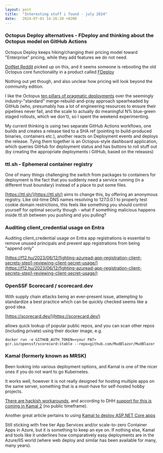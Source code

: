 ```yaml
---
layout: post
title:  "Interesting stuff i found - july 2024"
date:   2024-07-01 14:26:20 +0200
---
```

### Octopus Deploy alternatives - FDeploy and thinking about the Octopus model on GitHub Actions
Octopus Deploy keeps hiking/changing their pricing model toward "Enterprise" pricing, while they add features we do not need.

[DotNet Reddit](https://www.reddit.com/r/dotnet/comments/125otok/octopus_deploy_alternatives/) picked up on this, and it seems someone 
is rebooting the old Octopus core functionality in a product called [FDeploy](https://www.fdeploy.com/)

Nothing out yet though, and also unclear how pricing will look beyond the community edition.

I like the Octopus [ten pillars of pragmatic deployments](https://octopus.com/whitepapers/ten-pillars-of-pragmatic-deployments) over the
seemingly industry-"standard" merge-rebuild-and-pray approach spearheaded by GitHub (who, presumably has a lot of engineering resources to 
ensure their pipelines never fail, and the scale to actually do meaningful N% blue-green staged rollouts, which we don't), so I spent the weekend experimenting.

My current thinking is using two separate GitHub Actions workflows, one builds and creates a release tied to a SHA ref (pointing to build-produced binaries, containers etc.), another reacts on Deployment
events and deploys the release. Tying them together is an Octopus-style dashboard application, which queries GitHub for deployment status and has 
buttons to roll stuff out (by creating the appropriate deployments i GitHub, based on the releases)

### ttl.sh - Ephemeral container registry
One of many things challenging the switch from packages to containers for deployment is the fact that you suddenly need a service running (in a different trust boundary) instead of a place to put some files.

[https://ttl.sh/](https://ttl.sh/) aims to change this, by offering an anonymous registry. Like old-time DNS names resolving to 127.0.0.1 to properly test cookie domain restrictions, this feels like something you should control yourself for optimal security though - what if something malicious happens inside ttl.sh between you pushing and you pulling?

### Auditing client_credential usage on Entra
Auditing client_credential usage on Entra app registrations is essential to remove unused principals and prevent app registrations from being "append only"

[https://f12.hu/2023/06/12/fighting-azuread-app-registration-client-secrets-step1-reviewing-client-secret-usage/](https://f12.hu/2023/06/12/fighting-azuread-app-registration-client-secrets-step1-reviewing-client-secret-usage/)

### OpenSSF Scorecard / scorecard.dev
With supply chain attacks being an ever-present issue, attempting to standardize a best practice which can be quickly checked seems like a good idea.

[https://scorecard.dev/](https://scorecard.dev/)

allows quick lookup of popular public repos, and you can scan other repos (including private) using their docker image, e.g.

`docker run -e GITHUB_AUTH_TOKEN=<your PAT> gcr.io/openssf/scorecard:stable --repo=github.com/MudBlazor/MudBlazor`

### Kamal (formerly known as MRSK)
Been looking into various deployment options, and Kamal is one of the nicer ones if you do not want to go Kubernetes.

It works well, however it is not really designed for hosting multiple apps on the same server, something that is a must-have for self-hosted hobby projects.

[There are hackish workarounds](https://github.com/basecamp/kamal/discussions/257), and according to DHH [support for this is coming in Kamal 2](https://twitter.com/dhh/status/1766151697817313628) (no public timeframe).

Another great article pertains to using [Kamal to deploy ASP.NET Core apps](https://chekkan.com/2024/05/24/kamal-deploy-asp-net-core-website.html)

Still sticking with free tier App Services and/or scale-to-zero Container Apps in Azure, but it is something to keep an eye on. If nothing else, Kamal and tools like it underlines how comparatively easy deployments are in the Azure/IIS world (where web deploy and similar has been available for many, many years).
